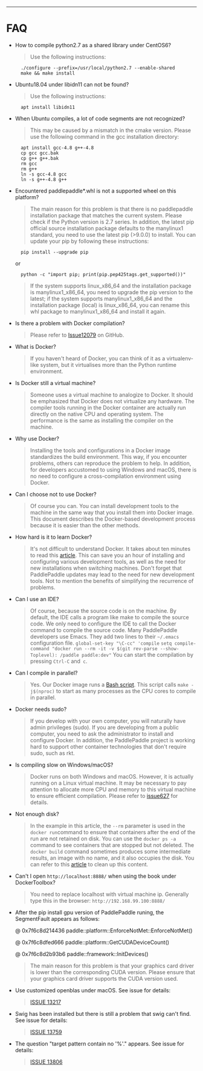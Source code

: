 ***
<a name="FAQ_en"></a>

# **FAQ**

- How to compile python2.7 as a shared library under CentOS6?

    > Use the following instructions:



        ./configure --prefix=/usr/local/python2.7 --enable-shared
        make && make install


- Ubuntu18.04 under libidn11 can not be found?

    > Use the following instructions:

        apt install libidn11

- When Ubuntu compiles, a lot of code segments are not recognized?

    > This may be caused by a mismatch in the cmake version. Please use the following command in the gcc installation directory:

        apt install gcc-4.8 g++-4.8
        cp gcc gcc.bak
        cp g++ g++.bak
        rm gcc
        rm g++
        ln -s gcc-4.8 gcc
        ln -s g++-4.8 g++




- Encountered paddlepaddle*.whl is not a supported wheel on this platform?

    > The main reason for this problem is that there is no paddlepaddle installation package that matches the current system. Please check if the Python version is 2.7 series. In addition, the latest pip official source installation package defaults to the manylinux1 standard, you need to use the latest pip (>9.0.0) to install. You can update your pip by following these instructions:

        pip install --upgrade pip
    or

        python -c "import pip; print(pip.pep425tags.get_supported())"

    > If the system supports linux_x86_64 and the installation package is manylinux1_x86_64, you need to upgrade the pip version to the latest; if the system supports manylinux1_x86_64 and the installation package (local) is linux_x86_64, you can rename this whl package to manylinux1_x86_64 and install it again.

- Is there a problem with Docker compilation?

    > Please refer to [Issue12079](https://github.com/PaddlePaddle/Paddle/issues/12079) on GitHub.

- What is Docker?

    > If you haven't heard of Docker, you can think of it as a virtualenv-like system, but it virtualises more than the Python runtime environment.

- Is Docker still a virtual machine?

    > Someone uses a virtual machine to analogize to Docker. It should be emphasized that Docker does not virtualize any hardware. The compiler tools running in the Docker container are actually run directly on the native CPU and operating system. The performance is the same as installing the compiler on the machine.

- Why use Docker?

    > Installing the tools and configurations in a Docker image standardizes the build environment. This way, if you encounter problems, others can reproduce the problem to help. In addition, for developers accustomed to using Windows and macOS, there is no need to configure a cross-compilation environment using Docker.

- Can I choose not to use Docker?

    > Of course you can. You can install development tools to the machine in the same way that you install them into Docker image. This document describes the Docker-based development process because it is easier than the other methods.

- How hard is it to learn Docker?

    > It's not difficult to understand Docker. It takes about ten minutes to read this [article](https://zhuanlan.zhihu.com/p/19902938).
    This can save you an hour of installing and configuring various development tools, as well as the need for new installations when switching machines. Don't forget that PaddlePaddle updates may lead to the need for new development tools. Not to mention the benefits of simplifying the recurrence of problems.

- Can I use an IDE?

    > Of course, because the source code is on the machine. By default, the IDE calls a program like make to compile the source code. We only need to configure the IDE to call the Docker command to compile the source code.
    Many PaddlePaddle developers use Emacs. They add two lines to their `~/.emacs` configuration file.
    `global-set-key "\C-cc" 'compile`
    `setq compile-command "docker run --rm -it -v $(git rev-parse --show- Toplevel): /paddle paddle:dev"`
    You can start the compilation by pressing `Ctrl-C` and` c`.

- Can I compile in parallel?

    > Yes. Our Docker image runs a [Bash script](https://github.com/PaddlePaddle/Paddle/blob/develop/paddle/scripts/paddle_build.sh). This script calls `make -j$(nproc)` to start as many processes as the CPU cores to compile in parallel.

- Docker needs sudo?

    > If you develop with your own computer, you will naturally have admin privileges (sudo). If you are developing from a public computer, you need to ask the administrator to install and configure Docker. In addition, the PaddlePaddle project is working hard to support other container technologies that don't require sudo, such as rkt.

- Is compiling slow on Windows/macOS?

    > Docker runs on both Windows and macOS. However, it is actually running on a Linux virtual machine. It may be necessary to pay attention to allocate more CPU and memory to this virtual machine to ensure efficient compilation. Please refer to [issue627](https://github.com/PaddlePaddle/Paddle/issues/627) for details.

- Not enough disk?

    > In the example in this article, the `--rm` parameter is used in the `docker run`command to ensure that containers after the end of the run are not retained on disk. You can use the `docker ps -a` command to see containers that are stopped but not deleted. The `docker build` command sometimes produces some intermediate results, an image with no name, and it also occupies the disk. You can refer to this [article](https://zaiste.net/removing_docker_containers/) to clean up this content.

- Can't I open `http://localhost:8888/` when using the book under DockerToolbox?

    > You need to replace localhost with virtual machine ip. Generally type this in the browser: `http://192.168.99.100:8888/`

- After the pip install gpu version of PaddlePaddle runing, the SegmentFault appears as follows:

    @ 0x7f6c8d214436 paddle::platform::EnforceNotMet::EnforceNotMet()

    @ 0x7f6c8dfed666 paddle::platform::GetCUDADeviceCount()

    @ 0x7f6c8d2b93b6 paddle::framework::InitDevices()

    > The main reason for this problem is that your graphics card driver is lower than the corresponding CUDA version. Please ensure that your graphics card driver supports the CUDA version used.

- Use customized openblas under macOS. See issue for details:

    >[ISSUE 13217](https://github.com/PaddlePaddle/Paddle/issues/13721)

- Swig has been installed but there is still a problem that swig can't find. See issue for details:

    >[ISSUE 13759](https://github.com/PaddlePaddle/Paddle/issues/13759)

- The question "target pattern contain no '%'." appears. See issue for details:

    >[ISSUE 13806](https://github.com/PaddlePaddle/Paddle/issues/13806)
